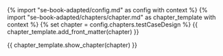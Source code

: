<frontmatter>
{% import "se-book-adapted/config.md" as config with context %}
{% import "se-book-adapted/chapters/chapter.md" as chapter_template with context %}
{% set chapter = config.chapters.testCaseDesign %}
{{ chapter_template.add_front_matter(chapter) }}
</frontmatter>

{{ chapter_template.show_chapter(chapter) }}